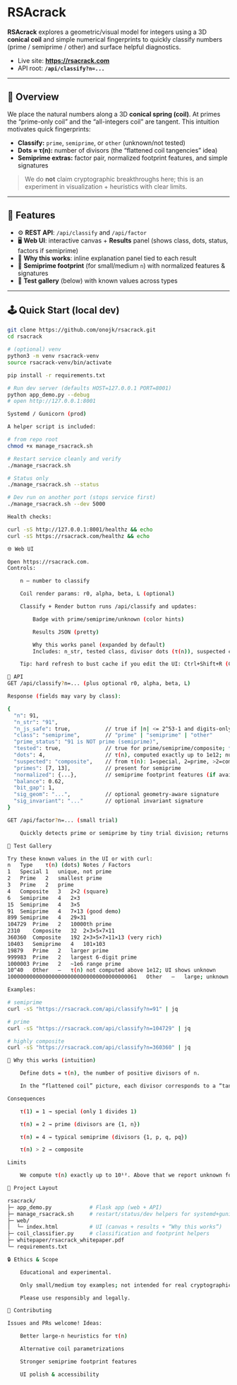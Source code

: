# RSAcrack

**RSAcrack** explores a geometric/visual model for integers using a 3D **conical coil** and simple numerical fingerprints to quickly classify numbers (prime / semiprime / other) and surface helpful diagnostics.

- Live site: **https://rsacrack.com**
- API root: **`/api/classify?n=...`**

---

## 📖 Overview

We place the natural numbers along a 3D **conical spring (coil)**. At primes the “prime-only coil” and the “all-integers coil” are tangent. This intuition motivates quick fingerprints:

- **Classify:** `prime`, `semiprime`, or `other` (unknown/not tested)
- **Dots ≈ τ(n):** number of divisors (the “flattened coil tangencies” idea)
- **Semiprime extras:** factor pair, normalized footprint features, and simple signatures

> We do **not** claim cryptographic breakthroughs here; this is an experiment in visualization + heuristics with clear limits.

---

## 🚀 Features

- ⚙️ **REST API**: `/api/classify` and `/api/factor`
- 🖥 **Web UI**: interactive canvas + **Results** panel (shows class, dots, status, factors if semiprime)
- 🧠 **Why this works**: inline explanation panel tied to each result
- 🔎 **Semiprime footprint** (for small/medium `n`) with normalized features & signatures
- 🧪 **Test gallery** (below) with known values across types

---

## 🕹 Quick Start (local dev)

```bash
git clone https://github.com/onojk/rsacrack.git
cd rsacrack

# (optional) venv
python3 -m venv rsacrack-venv
source rsacrack-venv/bin/activate

pip install -r requirements.txt

# Run dev server (defaults HOST=127.0.0.1 PORT=8001)
python app_demo.py --debug
# open http://127.0.0.1:8001

Systemd / Gunicorn (prod)

A helper script is included:

# from repo root
chmod +x manage_rsacrack.sh

# Restart service cleanly and verify
./manage_rsacrack.sh

# Status only
./manage_rsacrack.sh --status

# Dev run on another port (stops service first)
./manage_rsacrack.sh --dev 5000

Health checks:

curl -sS http://127.0.0.1:8001/healthz && echo
curl -sS https://rsacrack.com/healthz && echo

🌐 Web UI

Open https://rsacrack.com.
Controls:

    n – number to classify

    Coil render params: r0, alpha, beta, L (optional)

    Classify + Render button runs /api/classify and updates:

        Badge with prime/semiprime/unknown (color hints)

        Results JSON (pretty)

        Why this works panel (expanded by default)
        Includes: n_str, tested class, divisor dots (τ(n)), suspected class from dots, and JS-safety.

    Tip: hard refresh to bust cache if you edit the UI: Ctrl+Shift+R (Cmd+Shift+R on macOS).

🧭 API
GET /api/classify?n=... (plus optional r0, alpha, beta, L)

Response (fields may vary by class):

{
  "n": 91,
  "n_str": "91",
  "n_js_safe": true,           // true if |n| <= 2^53-1 and digits-only
  "class": "semiprime",        // "prime" | "semiprime" | "other"
  "prime_status": "91 is NOT prime (semiprime)",
  "tested": true,              // true for prime/semiprime/composite; false if unknown
  "dots": 4,                   // τ(n), computed exactly up to 1e12; null above
  "suspected": "composite",    // from τ(n): 1=special, 2=prime, >2=composite
  "primes": [7, 13],           // present for semiprime
  "normalized": {...},         // semiprime footprint features (if available)
  "balance": 0.62,
  "bit_gap": 1,
  "sig_geom": "...",           // optional geometry-aware signature
  "sig_invariant": "..."       // optional invariant signature
}

GET /api/factor?n=... (small trial)

    Quickly detects prime or semiprime by tiny trial division; returns "other" if inconclusive.

🧪 Test Gallery

Try these known values in the UI or with curl:
n	Type	τ(n) (dots)	Notes / Factors
1	Special	1	unique, not prime
2	Prime	2	smallest prime
3	Prime	2	prime
4	Composite	3	2×2 (square)
6	Semiprime	4	2×3
15	Semiprime	4	3×5
91	Semiprime	4	7×13 (good demo)
899	Semiprime	4	29×31
104729	Prime	2	10000th prime
2310	Composite	32	2×3×5×7×11
360360	Composite	192	2×3×5×7×11×13 (very rich)
10403	Semiprime	4	101×103
19879	Prime	2	larger prime
999983	Prime	2	largest 6-digit prime
1000003	Prime	2	~1e6 range prime
10^40	Other	—	τ(n) not computed above 1e12; UI shows unknown
10000000000000000000000000000000000000061	Other	—	large; unknown

Examples:

# semiprime
curl -sS "https://rsacrack.com/api/classify?n=91" | jq

# prime
curl -sS "https://rsacrack.com/api/classify?n=104729" | jq

# highly composite
curl -sS "https://rsacrack.com/api/classify?n=360360" | jq

🧩 Why this works (intuition)

    Define dots = τ(n), the number of positive divisors of n.

    In the “flattened coil” picture, each divisor corresponds to a “tangent hit.” Counting hits ≈ counting divisors.

Consequences

    τ(1) = 1 → special (only 1 divides 1)

    τ(n) = 2 → prime (divisors are {1, n})

    τ(n) = 4 → typical semiprime (divisors {1, p, q, pq})

    τ(n) > 2 → composite

Limits

    We compute τ(n) exactly up to 10¹². Above that we report unknown for dots and avoid misleading float output by returning n_str and n_js_safe.

🧱 Project Layout

rsacrack/
├─ app_demo.py            # Flask app (web + API)
├─ manage_rsacrack.sh     # restart/status/dev helpers for systemd+gunicorn
├─ web/
│  └─ index.html          # UI (canvas + results + “Why this works”)
├─ coil_classifier.py     # classification and footprint helpers
├─ whitepaper/rsacrack_whitepaper.pdf
└─ requirements.txt

🔒 Ethics & Scope

    Educational and experimental.

    Only small/medium toy examples; not intended for real cryptographic key recovery.

    Please use responsibly and legally.

🤝 Contributing

Issues and PRs welcome! Ideas:

    Better large-n heuristics for τ(n)

    Alternative coil parametrizations

    Stronger semiprime footprint features

    UI polish & accessibility
